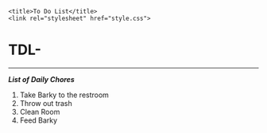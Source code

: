 <html>
  <head>
    <meta charset="utf-8">
  
    <title>To Do List</title>
    <link rel="stylesheet" href="style.css">
  </head>
  <body>
    <h1> TDL-  </h1>
    <hr/>
    <p>
      <em><strong> List of Daily Chores</strong></em> 
    </p>
    <ol>
    <li>Take Barky to the restroom</li>
    <li>Throw out trash</li>
      <li>Clean Room</li>
      <li>Feed Barky </li>
    </ol>
  </body>
</html>
